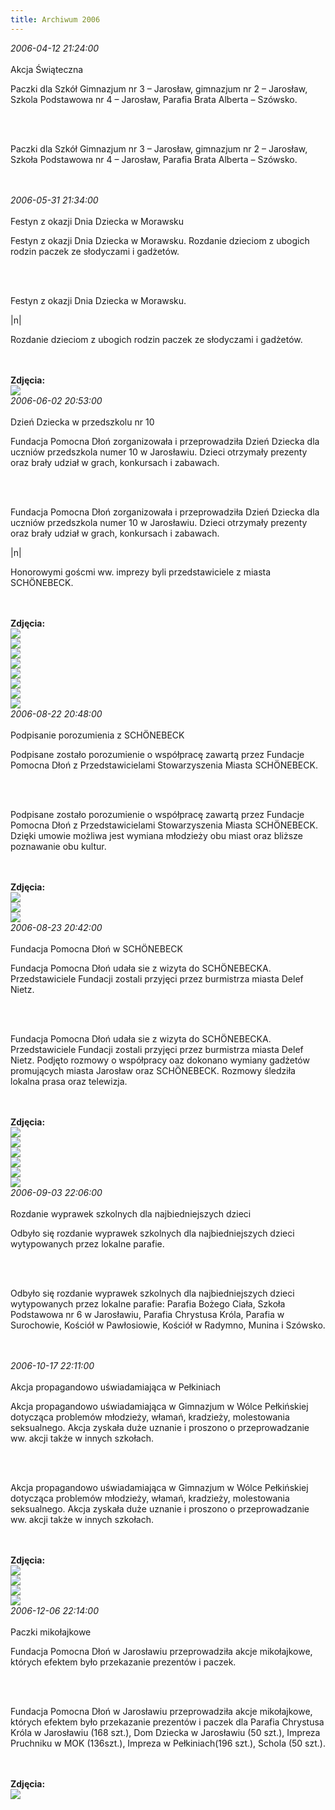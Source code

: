 ```yaml
---
title: Archiwum 2006
---
```


<div class="archiveItem">
<i>2006-04-12 21:24:00</i><br><br>
Akcja Świąteczna<p>Paczki dla Szkół Gimnazjum nr 3 – Jarosław, gimnazjum nr 2 – Jarosław, Szkola Podstawowa nr 4 – Jarosław, Parafia Brata Alberta – Szówsko.</p><br><br>
<p>Paczki dla Szkół Gimnazjum nr 3 – Jarosław, gimnazjum nr 2 – Jarosław, Szkoła Podstawowa nr 4 – Jarosław, Parafia Brata Alberta – Szówsko.</p><br><br>
</div>
<div class="archiveItem">
<i>2006-05-31 21:34:00</i><br><br>
Festyn z okazji Dnia Dziecka w Morawsku<p>Festyn z okazji Dnia Dziecka w Morawsku. Rozdanie dzieciom z ubogich rodzin paczek ze słodyczami i gadżetów.</p><br><br>
<p>Festyn z okazji Dnia Dziecka w Morawsku.</p>|n|<p>Rozdanie dzieciom z ubogich rodzin paczek ze słodyczami i gadżetów.</p><br><br>
<b>Zdjęcia:</b><br>
<div class="centerImgs">
<img src="img/archive_files/morawsko-dzien-dziecka-2006.jpg" /><br>
</div>
</div>
<div class="archiveItem">
<i>2006-06-02 20:53:00</i><br><br>
Dzień Dziecka w przedszkolu nr 10<p>Fundacja Pomocna Dłoń zorganizowała i przeprowadziła Dzień Dziecka dla uczniów przedszkola numer 10 w Jarosławiu. Dzieci otrzymały prezenty oraz brały udział w grach, konkursach i zabawach.</p><br><br>
<p>Fundacja Pomocna Dłoń zorganizowała i przeprowadziła Dzień Dziecka dla uczniów przedszkola numer 10 w Jarosławiu. Dzieci otrzymały prezenty oraz brały udział w grach, konkursach i zabawach.</p>|n|<p>Honorowymi goścmi ww. imprezy byli przedstawiciele z miasta SCHÖNEBECK.</p><br><br>
<b>Zdjęcia:</b><br>
<div class="centerImgs">
<img src="img/archive_files/3[2].jpg" /><br>
<img src="img/archive_files/1[2].jpg" /><br>
<img src="img/archive_files/1dzien_dziecka_2002.jpg" /><br>
<img src="img/archive_files/2[2].jpg" /><br>
<img src="img/archive_files/dzien_dziecka.jpg" /><br>
<img src="img/archive_files/dzien_dziecka_2002.jpg" /><br>
<img src="img/archive_files/fundacja2[1].jpg" /><br>
<img src="img/archive_files/skanuj0001.jpg" /><br>
</div>
</div>
<div class="archiveItem">
<i>2006-08-22 20:48:00</i><br><br>
Podpisanie porozumienia z SCHÖNEBECK<p>Podpisane zostało porozumienie o współpracę zawartą przez Fundacje Pomocna Dłoń z Przedstawicielami Stowarzyszenia Miasta SCHÖNEBECK.</p><br><br>
<p>Podpisane zostało porozumienie o współpracę zawartą przez Fundacje Pomocna Dłoń z Przedstawicielami Stowarzyszenia Miasta SCHÖNEBECK. Dzięki umowie możliwa jest wymiana młodzieży obu miast oraz bliższe poznawanie obu kultur.</p><br><br>
<b>Zdjęcia:</b><br>
<div class="centerImgs">
<img src="img/archive_files/1[1].jpg" /><br>
<img src="img/archive_files/2[1].jpg" /><br>
<img src="img/archive_files/3[1].jpg" /><br>
</div>
</div>
<div class="archiveItem">
<i>2006-08-23 20:42:00</i><br><br>
Fundacja Pomocna Dłoń w SCHÖNEBECK<p>Fundacja Pomocna Dłoń udała sie z wizyta do SCHÖNEBECKA. Przedstawiciele Fundacji zostali przyjęci przez burmistrza miasta Delef Nietz.</p><br><br>
<p>Fundacja Pomocna Dłoń udała sie z wizyta do SCHÖNEBECKA. Przedstawiciele Fundacji zostali przyjęci przez burmistrza miasta Delef Nietz.  Podjęto rozmowy o współpracy oaz dokonano wymiany gadżetów promujących miasta Jarosław oraz SCHÖNEBECK. Rozmowy śledziła lokalna prasa oraz telewizja.</p><br><br>
<b>Zdjęcia:</b><br>
<div class="centerImgs">
<img src="img/archive_files/01.jpg" /><br>
<img src="img/archive_files/02[1].jpg" /><br>
<img src="img/archive_files/03.jpg" /><br>
<img src="img/archive_files/05[1].jpg" /><br>
<img src="img/archive_files/05[2].jpg" /><br>
<img src="img/archive_files/skanuj0004.jpg" /><br>
</div>
</div>
<div class="archiveItem">
<i>2006-09-03 22:06:00</i><br><br>
Rozdanie wyprawek szkolnych dla najbiedniejszych dzieci <p>Odbyło się rozdanie wyprawek szkolnych dla najbiedniejszych dzieci wytypowanych przez lokalne parafie.</p><br><br>
<p>Odbyło się rozdanie wyprawek szkolnych dla najbiedniejszych dzieci wytypowanych przez lokalne parafie: Parafia Bożego Ciała, Szkoła Podstawowa nr 6 w Jarosławiu, Parafia Chrystusa Króla, Parafia w Surochowie, Kościół w Pawłosiowie, Kościół w Radymno, Munina i Szówsko.</p><br><br>
</div>
<div class="archiveItem">
<i>2006-10-17 22:11:00</i><br><br>
Akcja propagandowo uświadamiająca w Pełkiniach<p>Akcja propagandowo uświadamiająca w Gimnazjum w Wólce Pełkińskiej dotycząca problemów młodzieży, włamań, kradzieży, molestowania seksualnego. Akcja zyskała duże uznanie i proszono o przeprowadzanie ww. akcji także w innych szkołach.</p><br><br>
<p>Akcja propagandowo uświadamiająca w Gimnazjum w Wólce Pełkińskiej dotycząca problemów młodzieży, włamań, kradzieży, molestowania seksualnego. Akcja zyskała duże uznanie i proszono o przeprowadzanie ww. akcji także w innych szkołach.</p><br><br>
<b>Zdjęcia:</b><br>
<div class="centerImgs">
<img src="img/archive_files/IMG_2578.jpg" /><br>
<img src="img/archive_files/akcja-prop-uswiadamiajaca-2007.jpg" /><br>
<img src="img/archive_files/pelkinie-akcja-prop-2006.jpg" /><br>
<img src="img/archive_files/policjant.jpg" /><br>
</div>
</div>
<div class="archiveItem">
<i>2006-12-06 22:14:00</i><br><br>
Paczki mikołajkowe<p>Fundacja Pomocna Dłoń w Jarosławiu przeprowadziła akcje mikołajkowe, których efektem było przekazanie prezentów i paczek.</p><br><br>
<p>Fundacja Pomocna Dłoń w Jarosławiu przeprowadziła akcje mikołajkowe, których efektem było przekazanie prezentów i paczek dla Parafia Chrystusa Króla w Jarosławiu (168 szt.), Dom Dziecka w Jarosławiu (50 szt.), Impreza Pruchniku w MOK (136szt.), Impreza w Pełkiniach(196 szt.), Schola (50 szt.).</p><br><br>
<b>Zdjęcia:</b><br>
<div class="centerImgs">
<img src="img/archive_files/mikolaj-pruchnik-2006.jpg" /><br>
</div>
</div>
